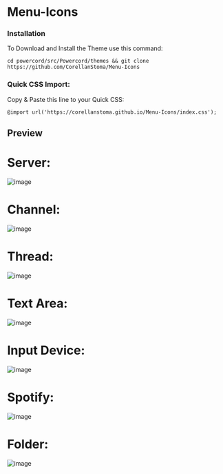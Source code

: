 # Menu-Icons

### Installation

To Download and Install the Theme use this command:

```
cd powercord/src/Powercord/themes && git clone https://github.com/CorellanStoma/Menu-Icons
```

### Quick CSS Import:
Copy & Paste this line to your Quick CSS:

```
@import url('https://corellanstoma.github.io/Menu-Icons/index.css');
```

## Preview

# Server:
![image](https://user-images.githubusercontent.com/58918358/130559727-beae0902-dacc-4fdb-9ef8-f13685ed387a.png)

# Channel:
![image](https://user-images.githubusercontent.com/58918358/130560199-4fa15d27-68af-4c7f-a666-18a285853d24.png)

# Thread:
![image](https://user-images.githubusercontent.com/58918358/130560151-b96aa0d4-8c30-4d03-81a6-c4e216769a96.png)

# Text Area:
![image](https://user-images.githubusercontent.com/58918358/130559938-9d870706-aa27-417b-83f5-b4f9c52b377c.png)

# Input Device:
![image](https://user-images.githubusercontent.com/58918358/130560013-c864f781-42c6-4d63-a3b1-07450df094fc.png)

# Spotify:
![image](https://user-images.githubusercontent.com/58918358/130560058-fdd62bdb-d117-439c-b126-631a2e403815.png)

# Folder:
![image](https://user-images.githubusercontent.com/58918358/130560119-861608b5-6a72-47fa-b9ee-bcd016a2201e.png)
